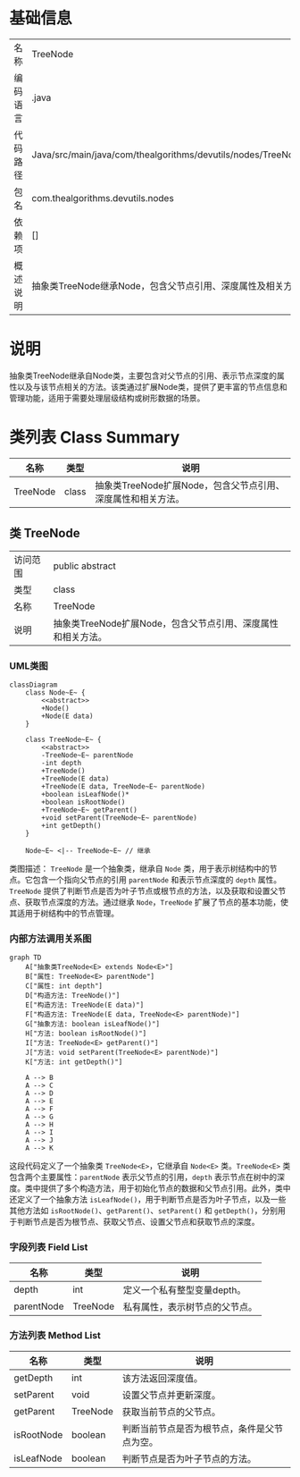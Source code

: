 # 基础信息

|      |      |
|------|------|
| 名称 | TreeNode |
| 编码语言 | .java |
| 代码路径 | Java/src/main/java/com/thealgorithms/devutils/nodes/TreeNode.java |
| 包名 | com.thealgorithms.devutils.nodes |
| 依赖项 | [] |
| 概述说明 | 抽象类TreeNode继承Node，包含父节点引用、深度属性及相关方法。 |

# 说明

抽象类TreeNode继承自Node类，主要包含对父节点的引用、表示节点深度的属性以及与该节点相关的方法。该类通过扩展Node类，提供了更丰富的节点信息和管理功能，适用于需要处理层级结构或树形数据的场景。

# 类列表 Class Summary

| 名称   | 类型  | 说明 |
|-------|------|-------------|
| TreeNode | class | 抽象类TreeNode扩展Node，包含父节点引用、深度属性和相关方法。 |



## 类 TreeNode

|      |      |
|------|------|
| 访问范围 | public abstract |
| 类型 | class |
| 名称 | TreeNode |
| 说明 | 抽象类TreeNode扩展Node，包含父节点引用、深度属性和相关方法。 |


### UML类图

```mermaid
classDiagram
    class Node~E~ {
        <<abstract>>
        +Node()
        +Node(E data)
    }

    class TreeNode~E~ {
        <<abstract>>
        -TreeNode~E~ parentNode
        -int depth
        +TreeNode()
        +TreeNode(E data)
        +TreeNode(E data, TreeNode~E~ parentNode)
        +boolean isLeafNode()*
        +boolean isRootNode()
        +TreeNode~E~ getParent()
        +void setParent(TreeNode~E~ parentNode)
        +int getDepth()
    }

    Node~E~ <|-- TreeNode~E~ // 继承
```

类图描述：
`TreeNode` 是一个抽象类，继承自 `Node` 类，用于表示树结构中的节点。它包含一个指向父节点的引用 `parentNode` 和表示节点深度的 `depth` 属性。`TreeNode` 提供了判断节点是否为叶子节点或根节点的方法，以及获取和设置父节点、获取节点深度的方法。通过继承 `Node`，`TreeNode` 扩展了节点的基本功能，使其适用于树结构中的节点管理。


### 内部方法调用关系图

```mermaid
graph TD
    A["抽象类TreeNode<E> extends Node<E>"]
    B["属性: TreeNode<E> parentNode"]
    C["属性: int depth"]
    D["构造方法: TreeNode()"]
    E["构造方法: TreeNode(E data)"]
    F["构造方法: TreeNode(E data, TreeNode<E> parentNode)"]
    G["抽象方法: boolean isLeafNode()"]
    H["方法: boolean isRootNode()"]
    I["方法: TreeNode<E> getParent()"]
    J["方法: void setParent(TreeNode<E> parentNode)"]
    K["方法: int getDepth()"]

    A --> B
    A --> C
    A --> D
    A --> E
    A --> F
    A --> G
    A --> H
    A --> I
    A --> J
    A --> K
```

这段代码定义了一个抽象类 `TreeNode<E>`，它继承自 `Node<E>` 类。`TreeNode<E>` 类包含两个主要属性：`parentNode` 表示父节点的引用，`depth` 表示节点在树中的深度。类中提供了多个构造方法，用于初始化节点的数据和父节点引用。此外，类中还定义了一个抽象方法 `isLeafNode()`，用于判断节点是否为叶子节点，以及一些其他方法如 `isRootNode()`、`getParent()`、`setParent()` 和 `getDepth()`，分别用于判断节点是否为根节点、获取父节点、设置父节点和获取节点的深度。

### 字段列表 Field List

| 名称  | 类型  | 说明 |
|-------|-------|------|
| depth | int | 定义一个私有整型变量depth。 |
| parentNode | TreeNode<E> | 私有属性，表示树节点的父节点。 |

### 方法列表 Method List

| 名称  | 类型  | 说明 |
|-------|-------|------|
| getDepth | int | 该方法返回深度值。 |
| setParent | void | 设置父节点并更新深度。 |
| getParent | TreeNode<E> | 获取当前节点的父节点。 |
| isRootNode | boolean | 判断当前节点是否为根节点，条件是父节点为空。 |
| isLeafNode | boolean | 判断节点是否为叶子节点的方法。 |




